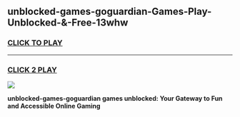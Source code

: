 
## unblocked-games-goguardian-Games-Play-Unblocked-&-Free-13whw
<h3>
<a href="https://premium76.site?title=unblocked-games-goguardian&ref=24A">CLICK TO PLAY</a></h3>
<hr>

<h3>
<a href="https://premium76.site?title=unblocked-games-goguardian&ref=24A">CLICK 2 PLAY</a>
  
</h3>

<a href="https://premium76.site?title=unblocked-games-goguardian&ref=24A"><img src="https://clearcache.store/games.png"></a>


**unblocked-games-goguardian games unblocked: Your Gateway to Fun and Accessible Online Gaming**
